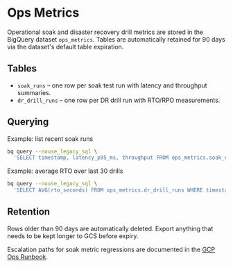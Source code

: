 # Ops Metrics

Operational soak and disaster recovery drill metrics are stored in the BigQuery dataset `ops_metrics`.
Tables are automatically retained for 90 days via the dataset's default table expiration.

## Tables

- `soak_runs` – one row per soak test run with latency and throughput summaries.
- `dr_drill_runs` – one row per DR drill run with RTO/RPO measurements.

## Querying

Example: list recent soak runs

```bash
bq query --nouse_legacy_sql \
  'SELECT timestamp, latency_p95_ms, throughput FROM ops_metrics.soak_runs ORDER BY timestamp DESC LIMIT 10'
```

Example: average RTO over last 30 drills

```bash
bq query --nouse_legacy_sql \
  'SELECT AVG(rto_seconds) FROM ops_metrics.dr_drill_runs WHERE timestamp >= TIMESTAMP_SUB(CURRENT_TIMESTAMP(), INTERVAL 30 DAY)'
```

## Retention

Rows older than 90 days are automatically deleted. Export anything that needs to be kept longer to GCS before expiry.

Escalation paths for soak metric regressions are documented in the [GCP Ops Runbook](../gcp-ops-runbook.md).
